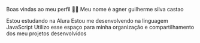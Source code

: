 
Boas vindas ao meu perfil 💙💙
Meu nome é agner guilherme silva castao

Estou estudando na Alura
Estou me desenvolvendo na linguagem JavaScript
Utilizo esse espaço para minha organização e compartilhamento dos meu projetos desenvolvidos
